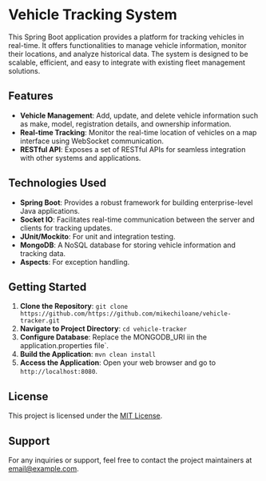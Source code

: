 # Vehicle Tracking System

This Spring Boot application provides a platform for tracking vehicles in real-time. It offers functionalities to manage vehicle information, monitor their locations, and analyze historical data. The system is designed to be scalable, efficient, and easy to integrate with existing fleet management solutions.

## Features

- **Vehicle Management**: Add, update, and delete vehicle information such as make, model, registration details, and ownership information.
- **Real-time Tracking**: Monitor the real-time location of vehicles on a map interface using WebSocket communication.
- **RESTful API**: Exposes a set of RESTful APIs for seamless integration with other systems and applications.

## Technologies Used

- **Spring Boot**: Provides a robust framework for building enterprise-level Java applications.
- **Socket IO**: Facilitates real-time communication between the server and clients for tracking updates.
- **JUnit/Mockito**: For unit and integration testing.
- **MongoDB**: A NoSQL database for storing vehicle information and tracking data.
- **Aspects**: For exception handling.
## Getting Started

1. **Clone the Repository**: `git clone https://github.com/https://github.com/mikechiloane/vehicle-tracker.git`
2. **Navigate to Project Directory**: `cd vehicle-tracker`
3. **Configure Database**: Replace the MONGODB_URI iin the application.properties file`.
4. **Build the Application**: `mvn clean install`
5. **Access the Application**: Open your web browser and go to `http://localhost:8080`.

## License

This project is licensed under the [MIT License](LICENSE).

## Support

For any inquiries or support, feel free to contact the project maintainers at [email@example.com](mailto:email@example.com).

